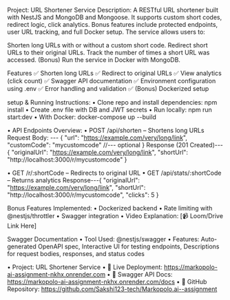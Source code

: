 Project: URL Shortener Service
Description: A RESTful URL shortener built with NestJS and MongoDB and Mongoose. It supports custom short codes, redirect logic, click analytics. Bonus features include protected endpoints, user URL tracking, and full Docker setup. The service allows users to:

Shorten long URLs with or without a custom short code.
Redirect short URLs to their original URLs.
Track the number of times a short URL was accessed.
(Bonus) Run the service in Docker with MongoDB.


Features
✅ Shorten long URLs
✅ Redirect to original URLs
✅ View analytics (click count)
✅ Swagger API documentation
✅ Environment configuration using .env
✅ Error handling and validation
✅ (Bonus) Dockerized setup


setup & Running Instructions:
•	Clone repo and install dependencies: npm install
•	Create .env file with DB and JWT secrets
•	Run locally: npm run start:dev
•	With Docker: docker-compose up  --build

•	API Endpoints Overview:
•	POST /api/shorten – Shortens long URLs
   Request Body: --- {
  "url": "https://example.com/very/long/link",
  "customCode": "mycustomcode"  //--- optional
   }
   Response (201 Created)---{
  "originalUrl": "https://example.com/very/long/link",
  "shortUrl": "http://localhost:3000/r/mycustomcode" 
   }


•	GET /r/:shortCode – Redirects to original URL
•	GET /api/stats/:shortCode – Returns analytics 
     Response---{
     "originalUrl": "https://example.com/very/long/link",
     "shortUrl": "http://localhost:3000/r/mycustomcode",
    "clicks": 5
     }


Bonus Features Implemented:
•	 Dockerized backend
•	 Rate limiting with @nestjs/throttler
•	 Swagger integration
•	Video Explanation: [📹 Loom/Drive Link Here]

Swagger Documentation
•	Tool Used: @nestjs/swagger
•	Features:
	Auto-generated OpenAPI spec,
	Interactive UI for testing endpoints,
	Descriptions for request bodies, responses, and status codes

•	Project: URL Shortener Service
•	🔗 Live Deployment: https://markopolo-ai-assignment-nkhx.onrender.com
•	📘 Swagger API Docs: https://markopolo-ai-assignment-nkhx.onrender.com/docs
•	📂 GitHub Repository: https://github.com/Sakshi123-tech/Markopolo.ai--assignment



